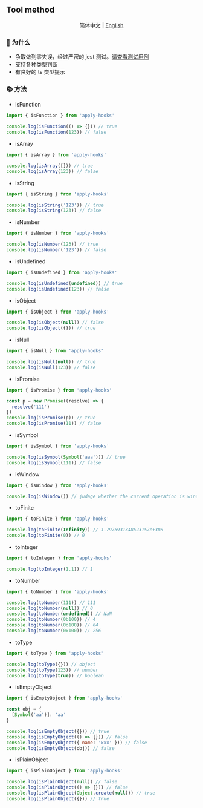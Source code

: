 ## Tool method

<div align='center'>

简体中文 | [English](https://github.com/a572251465/w-hooks/blob/main/packages/src/utils/README.md)

</div>

### 🔨 为什么

- 争取做到零失误，经过严密的 jest 测试。[请查看测试用例](https://github.com/a572251465/w-hooks/tree/main/__tests__)
- 支持各种类型判断
- 有良好的 ts 类型提示

### 📚 方法

- isFunction

```javascript
import { isFunction } from 'apply-hooks'

console.log(isFunction(() => {})) // true
console.log(isFunction(123)) // false
```

- isArray

```javascript
import { isArray } from 'apply-hooks'

console.log(isArray([])) // true
console.log(isArray(123)) // false
```

- isString

```javascript
import { isString } from 'apply-hooks'

console.log(isString('123')) // true
console.log(isString(123)) // false
```

- isNumber

```javascript
import { isNumber } from 'apply-hooks'

console.log(isNumber(123)) // true
console.log(isNumber('123')) // false
```

- isUndefined

```javascript
import { isUndefined } from 'apply-hooks'

console.log(isUndefined(undefined)) // true
console.log(isUndefined(123)) // false
```

- isObject

```javascript
import { isObject } from 'apply-hooks'

console.log(isObject(null)) // false
console.log(isObject({})) // true
```

- isNull

```javascript
import { isNull } from 'apply-hooks'

console.log(isNull(null)) // true
console.log(isNull(123)) // false
```

- isPromise

```javascript
import { isPromise } from 'apply-hooks'

const p = new Promise((resolve) => {
  resolve('111')
})
console.log(isPromise(p)) // true
console.log(isPromise(11)) // false
```

- isSymbol

```javascript
import { isSymbol } from 'apply-hooks'

console.log(isSymbol(Symbol('aaa'))) // true
console.log(isSymbol(111)) // false
```

- isWindow

```javascript
import { isWindow } from 'apply-hooks'

console.log(isWindow()) // judage whether the current operation is window
```

- toFinite

```javascript
import { toFinite } from 'apply-hooks'

console.log(toFinite(Infinity)) // 1.7976931348623157e+308
console.log(toFinite(0)) // 0
```

- toInteger

```javascript
import { toInteger } from 'apply-hooks'

console.log(toInteger(1.1)) // 1
```

- toNumber

```javascript
import { toNumber } from 'apply-hooks'

console.log(toNumber(111)) // 111
console.log(toNumber(null)) // 0
console.log(toNumber(undefined)) // NaN
console.log(toNumber(0b100)) // 4
console.log(toNumber(0o100)) // 64
console.log(toNumber(0x100)) // 256
```

- toType

```javascript
import { toType } from 'apply-hooks'

console.log(toType({})) // object
console.log(toType(123)) // number
console.log(toType(true)) // boolean
```

- isEmptyObject

```javascript
import { isEmptyObject } from 'apply-hooks'

const obj = {
  [Symbol('aa')]: 'aa'
}

console.log(isEmptyObject({})) // true
console.log(isEmptyObject(() => {})) // false
console.log(isEmptyObject({ name: 'xxx' })) // false
console.log(isEmptyObject(obj)) // false
```

- isPlainObject

```javascript
import { isPlainObject } from 'apply-hooks'

console.log(isPlainObject(null)) // false
console.log(isPlainObject(() => {})) // false
console.log(isPlainObject(Object.create(null))) // true
console.log(isPlainObject({})) // true
```
